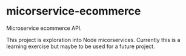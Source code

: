 # micorservice-ecommerce
Microservice ecommerce API.

This project is exploration into Node micorservices. Currently this is a learning exercise but maybe to be used for a future project.
